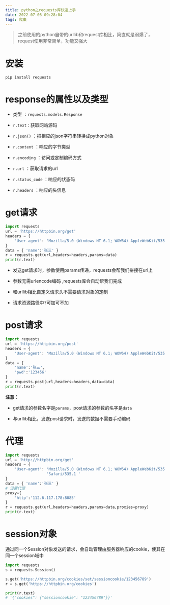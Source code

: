 ```yaml
---
title: python之requests库快速上手
date: 2022-07-05 09:28:04
tags: 爬虫
---
```


> 之前使用的python自带的urllib和request库相比，简直就是弱爆了，request使用非常简单，功能又强大



# 安装

```shell
pip install requests 
```



# response的属性以及类型

- 类型 ：`requests.models.Response`

- `r.text` : 获取网站源码 
- `r.json()` ：把相应的json字符串转换成python对象
- `r.content` ：响应的字节类型 

- `r.encoding` ：访问或定制编码方式 

- `r.url` ：获取请求的url 

- `r.status_code` ：响应的状态码 

- `r.headers` ：响应的头信息 



# get请求

```python
import requests
url = 'https://httpbin.org/get'
headers = {
    'User-agent': 'Mozilla/5.0 (Windows NT 6.1; WOW64) AppleWebKit/535.1 (KHTML, like Gecko) Chrome/14.0.835.163 Safari/535.1 '
}
data = { 'name':'张三' }
r = requests.get(url,headers=headers,params=data)
print(r.text)
```

- 发送get请求时，参数使用params传递，requests会帮我们拼接在url上 

- 参数无需urlencode编码 ,requests库会自动帮我们完成

- 和urllib相比自定义请求头不需要请求对象的定制 

- 请求资源路径中`?`可加可不加

# post请求

```python
import requests
url = 'https://httpbin.org/post'
headers = {
    'User-agent': 'Mozilla/5.0 (Windows NT 6.1; WOW64) AppleWebKit/535.1 (KHTML, like Gecko) Chrome/14.0.835.163 Safari/535.1 '
}
data = {
    'name':'张三',
    'pwd':'123456'
}
r = requests.post(url,headers=headers,data=data)
print(r.text)
```

**注意：**

- get请求的参数名字是`params`，post请求的参数的名字是`data`

- 与urllib相比，发送post请求时，发送的数据不需要手动编码 

# 代理

```python
import requests
url = 'http://httpbin.org/get'
headers = {
    'User-agent': 'Mozilla/5.0 (Windows NT 6.1; WOW64) AppleWebKit/535.1 (KHTML, like Gecko) Chrome/14.0.835.163 '
                  'Safari/535.1 '
}
data = { 'name':'张三' }
# 设置代理
proxy={
    'http':'112.6.117.178:8085'
}
r = requests.get(url,headers=headers,params=data,proxies=proxy)
print(r.text)
```

# session对象

通过同一个Session对象发送的请求，会自动管理由服务器响应的cookie，使其在同一个session域中

```python
import requests
s = requests.Session()

s.get('https://httpbin.org/cookies/set/sessioncookie/123456789')
r = s.get('https://httpbin.org/cookies')

print(r.text)
# '{"cookies": {"sessioncookie": "123456789"}}'
```

